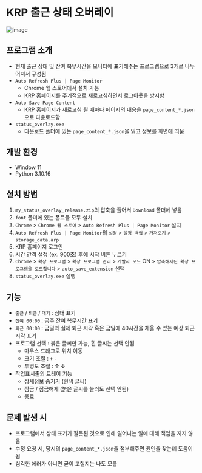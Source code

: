 # KRP 출근 상태 오버레이
![image](https://github.com/user-attachments/assets/5e42b840-143d-4f01-8d44-e5f66af0d2c3)

## 프로그램 소개
- 현재 출근 상태 및 잔여 복무시간을 모니터에 표기해주는 프로그램으로 3개로 나누어져서 구성됨
- `Auto Refresh Plus | Page Monitor`
  -  Chrome 웹 스토어에서 설치 가능
  -  KRP 홈페이지를 주기적으로 새로고침하면서 로그아웃을 방지함
- `Auto Save Page Content`
  -  KRP 홈페이지가 새로고침 될 때마다 페이지의 내용을 `page_content_*.json`으로 다운로드함
- `status_overlay.exe`
  -  다운로드 폴더에 있는 `page_content_*.json`을 읽고 정보를 화면에 띄움

## 개발 환경
- Window 11
- Python 3.10.16

## 설치 방법
1. `my_status_overlay_release.zip`의 압축을 풀어서 `Download` 폴더에 넣음
2. `font` 폴더에 있는 폰트들 모두 설치
3. `Chrome` > `Chrome 웹 스토어` > `Auto Refresh Plus | Page Monitor` 설치
4. `Auto Refresh Plus | Page Monitor`의 `설정` > `설정 백업` > `가져오기` > `storage_data.arp`
5. KRP 홈페이지 로그인
6. 시간 간격 설정 (ex. 900초) 후에 시작 버튼 누르기
7. `Chrome` > `확장 프로그램` > `확장 프로그램 관리` > `개발자 모드` ON > `압축해제된 확장 프로그램을 로드합니다` > `auto_save_extension` 선택
8. `status_overlay.exe` 실행

## 기능
- `출근` / `퇴근` / `대기` : 상태 표기
- `잔여 00:00` : 금주 잔여 복무시간 표기
- `퇴근 00:00` : 금일의 실제 퇴근 시각 혹은 금일에 40시간을 채울 수 있는 예상 퇴근 시각 표기
- 프로그램 선택 : 붉은 글씨만 가능, 흰 글씨는 선택 안됨
  - 마우스 드래그로 위치 이동
  - 크기 조절 : `+` `-`
  - 투명도 조절 : &#8593; &#8595;
- 작업표시줄의 트레이 기능
  - 상세정보 숨기기 (흰색 글씨)
  - 잠금 / 잠금해제 (붉은 글씨를 눌러도 선택 안됨)
  - 종료

## 문제 발생 시
- 프로그램에서 상태 표기가 잘못된 것으로 인해 일어나는 일에 대해 책임을 지지 않음
- 수정 요청 시, 당시의 `page_content_*.json`을 첨부해주면 원인을 찾는데 도움이 됨
- 심각한 에러가 아니면 굳이 고칠지는 나도 모름
